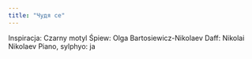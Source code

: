 ```yaml
---
title: "Чудя се"
---
```

Inspiracja: Czarny motyl
Śpiew: Olga Bartosiewicz-Nikolaev
Daff: Nikolai Nikolaev
Piano, sylphyo: ja

